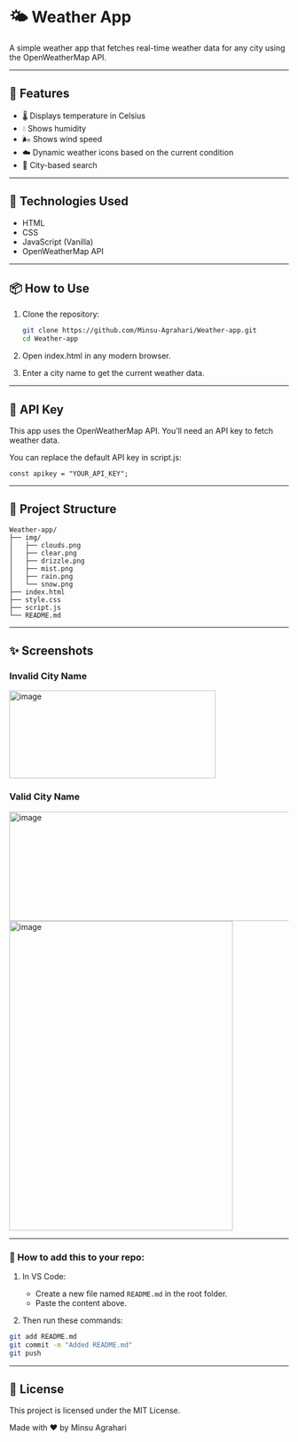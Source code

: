 # 🌤️ Weather App

A simple weather app that fetches real-time weather data for any city using the OpenWeatherMap API.

---

## 🚀 Features

- 🌡️ Displays temperature in Celsius
- 💧 Shows humidity
- 🌬️ Shows wind speed
- ☁️ Dynamic weather icons based on the current condition
- 🔎 City-based search

---

## 🔧 Technologies Used

- HTML
- CSS
- JavaScript (Vanilla)
- OpenWeatherMap API
  
---

## 📦 How to Use

1. Clone the repository:

   ```bash
   git clone https://github.com/Minsu-Agrahari/Weather-app.git
   cd Weather-app
2. Open index.html in any modern browser.

3. Enter a city name to get the current weather data.
   
---

## 🔑 API Key
This app uses the OpenWeatherMap API. You’ll need an API key to fetch weather data.

You can replace the default API key in script.js:
```
const apikey = "YOUR_API_KEY";
```

---

## 📁 Project Structure
```
Weather-app/
├── img/
│   ├── clouds.png
│   ├── clear.png
│   ├── drizzle.png
│   ├── mist.png
│   ├── rain.png
│   └── snow.png
├── index.html
├── style.css
├── script.js
└── README.md
```

---

## ✨ Screenshots

### Invalid City Name 
<img width="372" height="158" alt="image" src="https://github.com/user-attachments/assets/3a6a20ec-3885-432c-bb15-ece845af92ba" />

### Valid City Name
<img width="520" height="197" alt="image" src="https://github.com/user-attachments/assets/2ed5d6dc-5e8a-4541-8dc6-ae733d76489d" />
<img width="403" height="557" alt="image" src="https://github.com/user-attachments/assets/cdcfef83-2f6e-4e41-8552-3f28aefd3cef" />




---
### 📌 How to add this to your repo:

1. In VS Code:
   - Create a new file named `README.md` in the root folder.
   - Paste the content above.

2. Then run these commands:

```bash
git add README.md
git commit -m "Added README.md"
git push
```
---

## 📄 License
This project is licensed under the MIT License.

Made with ❤️ by Minsu Agrahari
